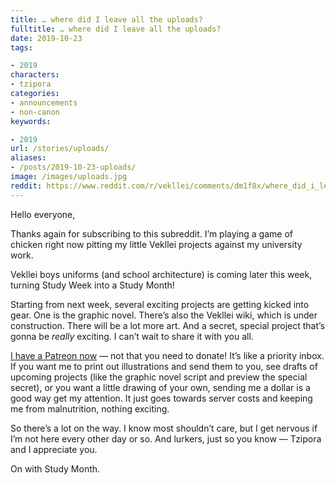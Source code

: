 ```yaml
---
title: … where did I leave all the uploads?
fulltitle: … where did I leave all the uploads?
date: 2019-10-23
tags:

- 2019
characters:
- tzipora
categories:
- announcements
- non-canon
keywords:

- 2019
url: /stories/uploads/
aliases:
- /posts/2019-10-23-uploads/
image: /images/uploads.jpg
reddit: https://www.reddit.com/r/vekllei/comments/dm1f8x/where_did_i_leave_all_the_uploads/
---
```

Hello everyone,

Thanks again for subscribing to this subreddit. I’m playing a game of chicken right now pitting my little Vekllei projects against my university work.

Vekllei boys uniforms (and school architecture) is coming later this week, turning Study Week into a Study Month!

Starting from next week, several exciting projects are getting kicked into gear. One is the graphic novel. There’s also the Vekllei wiki, which is under construction. There will be a lot more art. And a secret, special project that’s gonna be *really* exciting. I can’t wait to share it with you all.

[I have a Patreon now](https://www.patreon.com/vekllei) — not that you need to donate! It’s like a priority inbox. If you want me to print out illustrations and send them to you, see drafts of upcoming projects (like the graphic novel script and preview the special secret), or you want a little drawing of your own, sending me a dollar is a good way get my attention. It just goes towards server costs and keeping me from malnutrition, nothing exciting.

So there’s a lot on the way. I know most shouldn’t care, but I get nervous if I’m not here every other day or so. And lurkers, just so you know — Tzipora and I appreciate you.

On with Study Month.
